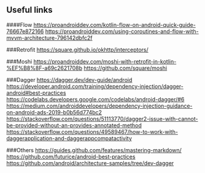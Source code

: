 ## Useful links

####Flow
https://proandroiddev.com/kotlin-flow-on-android-quick-guide-76667e872166
https://proandroiddev.com/using-coroutines-and-flow-with-mvvm-architecture-796142dbfc2f

###Retrofit
https://square.github.io/okhttp/interceptors/

###Moshi
https://proandroiddev.com/moshi-with-retrofit-in-kotlin-%EF%B8%8F-a69c2621708b
https://github.com/square/moshi

###Dagger
https://dagger.dev/dev-guide/android
https://developer.android.com/training/dependency-injection/dagger-android#best-practices
https://codelabs.developers.google.com/codelabs/android-dagger/#6
https://medium.com/androiddevelopers/dependency-injection-guidance-on-android-ads-2019-b0b56d774bc2
https://stackoverflow.com/questions/51113770/dagger2-issue-with-cannot-be-provided-without-an-provides-annotated-method
https://stackoverflow.com/questions/49589467/how-to-work-with-daggerapplication-and-daggerappcompatactivity

###Others
https://guides.github.com/features/mastering-markdown/
https://github.com/futurice/android-best-practices
https://github.com/android/architecture-samples/tree/dev-dagger